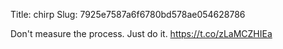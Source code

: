 Title: chirp
Slug: 7925e7587a6f6780bd578ae054628786

Don't measure the process. Just do it. <a href="https://t.co/zLaMCZHIEa">https://t.co/zLaMCZHIEa</a>
